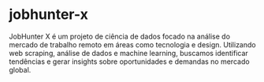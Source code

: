 # jobhunter-x
JobHunter X é um projeto de ciência de dados focado na análise do mercado de trabalho remoto em áreas como tecnologia e design. Utilizando web scraping, análise de dados e machine learning, buscamos identificar tendências e gerar insights sobre oportunidades e demandas no mercado global.

